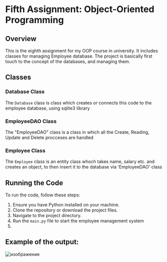 # Fifth Assignment: Object-Oriented Programming

## Overview

This is the eighth assignment for my OOP course in university. It includes classes for managing Employee database. The project is basically first touch to the concept of the databases, and managing them.

## Classes

### Database Class

The `Database` class is class which creates or connects this code to the employee database, using sqlite3 library

### EmployeeDAO Class

The "EmployeeDAO" class is a class in which all the Create, Reading, Update and Delete procceses are handled

### Employee Class

The `Employee` class is an entity class whoch takes name, salary etc. and creates an object, to then insert it to the database via 'EmployeeDAO' class


## Running the Code

To run the code, follow these steps:

1. Ensure you have Python installed on your machine.
2. Clone the repository or download the project files.
3. Navigate to the project directory.
4. Run the `main.py` file to start the employee management system
5. 




## Example of the output:

![изображение](https://github.com/user-attachments/assets/fe9d85e6-9ea6-4119-9b45-7cbc6fa4fe07)

